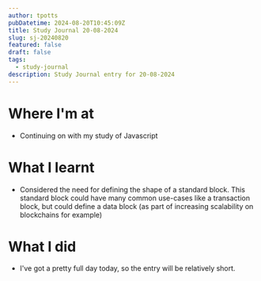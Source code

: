 ```yaml
---
author: tpotts
pubDatetime: 2024-08-20T10:45:09Z
title: Study Journal 20-08-2024
slug: sj-20240820
featured: false
draft: false
tags:
  - study-journal
description: Study Journal entry for 20-08-2024
---
```


# Where I'm at

- Continuing on with my study of Javascript

# What I learnt

- Considered the need for defining the shape of a standard block. This standard block could have many common use-cases like a transaction block, but could define a data block (as part of increasing scalability on blockchains for example)

# What I did

- I've got a pretty full day today, so the entry will be relatively short.
